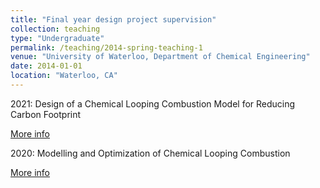 ```yaml
---
title: "Final year design project supervision"
collection: teaching
type: "Undergraduate"
permalink: /teaching/2014-spring-teaching-1
venue: "University of Waterloo, Department of Chemical Engineering"
date: 2014-01-01
location: "Waterloo, CA"
---
```


2021: Design of a Chemical Looping Combustion Model for Reducing Carbon Footprint

[More info](https://www.eng.uwaterloo.ca/2021-capstone-design/chemical/participants-3/)

2020: Modelling and Optimization of Chemical Looping Combustion


[More info](https://uwaterloo.ca/capstone-design/2020-chemical-engineering-capstone-design-projects)

